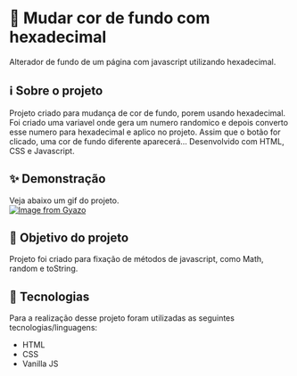 # 🎴 Mudar cor de fundo com hexadecimal

Alterador de fundo de um página com javascript utilizando hexadecimal.

## ℹ Sobre o projeto 
Projeto criado para mudança de cor de fundo, porem usando hexadecimal. Foi criado uma variavel onde gera um numero randomico e depois converto esse numero para hexadecimal e aplico no projeto. Assim que o botão for clicado, uma cor de fundo diferente aparecerá... Desenvolvido com HTML, CSS e Javascript.

## ✨ Demonstração    
Veja abaixo um gif do projeto.</br>
[![Image from Gyazo](https://i.giphy.com/media/HqAtnqKsepB4gtTx8f/giphy.webp)](https://media.giphy.com/media/HqAtnqKsepB4gtTx8f/giphy.gif?cid=790b761108c6556ec477efcd7c5eef94c2ef99ba4c74ac6c&rid=giphy.gif&ct=g)

## 🎯 Objetivo do projeto
Projeto foi criado para fixação de métodos de javascript, como Math, random e toString.

## 🤖 Tecnologias 
Para a realização desse projeto foram utilizadas as seguintes tecnologias/linguagens: 
- HTML
- CSS
- Vanilla JS
